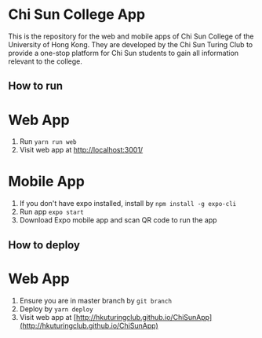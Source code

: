 # Chi Sun College App

This is the repository for the web and mobile apps of Chi Sun College of the University of Hong Kong. They are developed by the Chi Sun Turing Club to provide a one-stop platform for Chi Sun students to gain all information relevant to the college.

## How to run

# Web App

1.  Run `yarn run web`
2.  Visit web app at [http://localhost:3001/](http://localhost:3001/)

# Mobile App

1.  If you don't have expo installed, install by `npm install -g expo-cli`
2.  Run app `expo start`
3.  Download Expo mobile app and scan QR code to run the app

## How to deploy

# Web App

1.  Ensure you are in master branch by `git branch`
2.  Deploy by `yarn deploy`
3.  Visit web app at [http://hkuturingclub.github.io/ChiSunApp](http://hkuturingclub.github.io/ChiSunApp)
